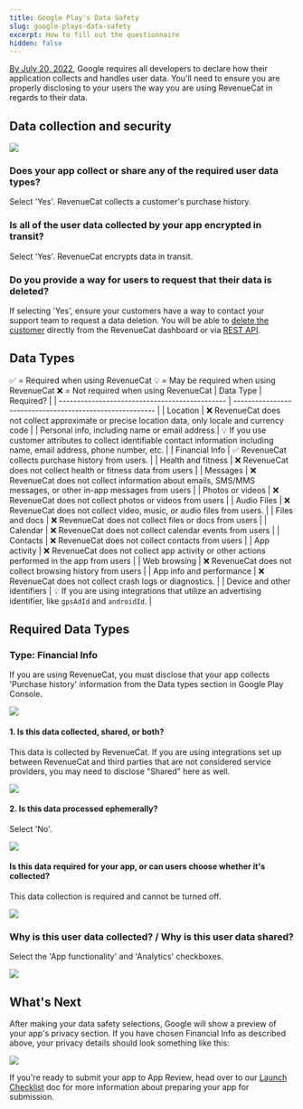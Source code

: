 ```yaml
---
title: Google Play's Data Safety
slug: google-plays-data-safety
excerpt: How to fill out the questionnaire
hidden: false
---
```


[By July 20, 2022](https://support.google.com/googleplay/android-developer/answer/10787469?hl=en), Google requires all developers to declare how their application collects and handles user data. You'll need to ensure you are properly disclosing to your users the way you are using RevenueCat in regards to their data.

## Data collection and security

![](/docs_images/platform-resources/google/google-plays-data-safety-1.png)

### Does your app collect or share any of the required user data types?

Select 'Yes'. RevenueCat collects a customer's purchase history.

### Is all of the user data collected by your app encrypted in transit?

Select 'Yes'. RevenueCat encrypts data in transit.

### Do you provide a way for users to request that their data is deleted?

If selecting 'Yes', ensure your customers have a way to contact your support team to request a data deletion. You will be able to [delete the customer](/dashboard-and-metrics/customer-history/manage-users) directly from the RevenueCat dashboard or via [REST API](ref:subscribersapp_user_id).

## Data Types

✅ = Required when using RevenueCat
💡 = May be required when using RevenueCat
❌ = Not required when using RevenueCat
| Data Type | Required? |
| ---------------------------------------------- | -------------------------------------------------------- |
| Location | ❌ RevenueCat does not collect approximate or precise location data, only locale and currency code |
| Personal info, including name or email address | 💡 If you use customer attributes to collect identifiable contact information including name, email address, phone number, etc. |
| Financial Info | ✅ RevenueCat collects purchase history from users. |
| Health and fitness | ❌ RevenueCat does not collect health or fitness data from users |
| Messages | ❌ RevenueCat does not collect information about emails, SMS/MMS messages, or other in-app messages from users |
| Photos or videos | ❌ RevenueCat does not collect photos or videos from users |
| Audio Files | ❌ RevenueCat does not collect video, music, or audio files from users. |
| Files and docs | ❌ RevenueCat does not collect files or docs from users |
| Calendar | ❌ RevenueCat does not collect calendar events from users |
| Contacts | ❌ RevenueCat does not collect contacts from users |
| App activity | ❌ RevenueCat does not collect app activity or other actions performed in the app from users |
| Web browsing | ❌ RevenueCat does not collect browsing history from users |
| App info and performance | ❌ RevenueCat does not collect crash logs or diagnostics. |
| Device and other identifiers | 💡 If you are using integrations that utilize an advertising identifier, like `gpsAdId` and `androidId`. |

## Required Data Types

### Type: Financial Info

If you are using RevenueCat, you must disclose that your app collects 'Purchase history' information from the Data types section in Google Play Console.

![](/docs_images/platform-resources/google/google-plays-data-safety-2.png)

#### 1. Is this data collected, shared, or both?

This data is collected by RevenueCat. If you are using integrations set up between RevenueCat and third parties that are not considered service providers, you may need to disclose "Shared" here as well.

![](/docs_images/platform-resources/google/google-plays-data-safety-3.png)

#### 2. Is this data processed ephemerally?

Select 'No'.

![](/docs_images/platform-resources/google/google-plays-data-safety-4.png)

#### Is this data required for your app, or can users choose whether it's collected?

This data collection is required and cannot be turned off.

![](/docs_images/platform-resources/google/google-plays-data-safety-5.png)

### Why is this user data collected? / Why is this user data shared?

Select the 'App functionality' and 'Analytics' checkboxes.

![](/docs_images/platform-resources/google/google-plays-data-safety-6.png)

## What's Next

After making your data safety selections, Google will show a preview of your app's privacy section. If you have chosen Financial Info as described above, your privacy details should look something like this:

![](/docs_images/platform-resources/google/google-plays-data-safety-7.png)

If you're ready to submit your app to App Review, head over to our [Launch Checklist](/test-and-launch/launch-checklist) doc for more information about preparing your app for submission.

